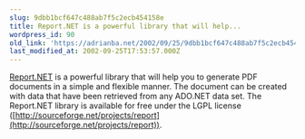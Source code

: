 ```yaml
---
slug: 9dbb1bcf647c488ab7f5c2ecb454158e
title: Report.NET is a powerful library that will help...
wordpress_id: 90
old_link: 'https://adrianba.net/2002/09/25/9dbb1bcf647c488ab7f5c2ecb454158e/'
last_modified_at: 2002-09-25T17:53:57.000Z
---
```


[Report.NET](http://report.sourceforge.net/) is a
powerful library that will help you to generate PDF documents in a
simple and flexible manner. The document can be created with data
that have been retrieved from any ADO.NET data set. The Report.NET
library is available for free under the LGPL license
([http://sourceforge.net/projects/report](http://sourceforge.net/projects/report)).


